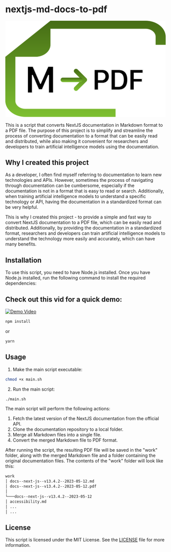 # nextjs-md-docs-to-pdf

![alt text](assets/Logo.svg)


This is a script that converts NextJS documentation in Markdown format to a PDF file. The purpose of this project is to simplify and streamline the process of converting documentation to a format that can be easily read and distributed, while also making it convenient for researchers and developers to train artificial intelligence models using the documentation.

## Why I created this project

As a developer, I often find myself referring to documentation to learn new technologies and APIs. However, sometimes the process of navigating through documentation can be cumbersome, especially if the documentation is not in a format that is easy to read or search. Additionally, when training artificial intelligence models to understand a specific technology or API, having the documentation in a standardized format can be very helpful.

This is why I created this project - to provide a simple and fast way to convert NextJS documentation to a PDF file, which can be easily read and distributed. Additionally, by providing the documentation in a standardized format, researchers and developers can train artificial intelligence models to understand the technology more easily and accurately, which can have many benefits.
## Installation

To use this script, you need to have Node.js installed. Once you have Node.js installed, run the following command to install the required dependencies:

## Check out this vid for a quick demo:

[![Demo Video](https://img.youtube.com/vi/dGVZvO14iow/0.jpg)](https://www.youtube.com/watch?v=dGVZvO14iow)


```bash
npm install
```
or 

```bash
yarn
```

## Usage

1. Make the main script executable:

```bash
chmod +x main.sh
```

2. Run the main script:

```bash
./main.sh
```

The main script will perform the following actions:

1. Fetch the latest version of the NextJS documentation from the official API.
2. Clone the documentation repository to a local folder.
3. Merge all Markdown files into a single file.
4. Convert the merged Markdown file to PDF format.


After running the script, the resulting PDF file will be saved in the "work" folder, along with the merged Markdown file and a folder containing the original documentation files. The contents of the "work" folder will look like this:

```
work
│ docs--next-js--v13.4.2--2023-05-12.md
│ docs--next-js--v13.4.2--2023-05-12.pdf
│
└───docs--next-js--v13.4.2--2023-05-12
│ accessibility.md
│ ...
│ ...
```



## License

This script is licensed under the MIT License. See the [LICENSE](./LICENSE) file for more information.
